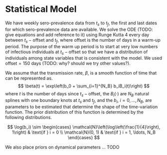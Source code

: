 Statistical Model
================

We have weekly sero-prevalence data from $t_s$ to $t_f$, the first and
last dates for which sero-prevalence data are available. We solve the
ODE (TODO: give equations and add reference to it) using Runge Kutta 4
every day between $t_s - \text{offset}$ and $t_f$, where $\text{offset}$
is the number of days in a warm-up period. The purpose of the warm up
period is to start at very low numbers of infectious individuals at
$t_s - \text{offset}$ so that we have a distribution of individuals
among state variables that is consistent with the model. We used
$\text{offset} = 150$ days (TODO: why? should we try other values?).

We assume that the transmission rate, $\beta$, is a smooth function of
time that can be represented as. $$
\beta(t) = \exp\left(b_0 + \sum_{i=1}^{N_B} b_iB_i(t)\right)
$$ where $t$ is the number of days since $t_s - \text{offset}$, the
$B_i(\cdot)$ are $N_B$ natural splines with one boundary knots at $t_s$
and $t_f$, and the $b_i$, $i = 0, ..., N_B$, are parameters to be
estimated that determine the shape of the time-variation function. The
prior distribution of this function is determined by the following
distributions.

$$
\log(b_i) \sim
\begin{cases}
\mathcal{N}\left(\log\left(\frac{1}{4}\right), 1\right) & \text{if } i = 0 \\
\mathcal{N}(0, 1) & \text{if } i = 1, \ldots, N_B
\end{cases}
$$

We also place priors on dynamical parameters … TODO
